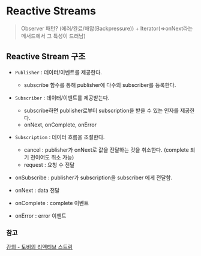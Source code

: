 # Reactive Streams

> Observer 패턴? (에러/완료/배압(Backpressure)) + Iterator(=>onNext라는 메서드에서 그 특성이 드러남)

## Reactive Stream 구조

- `Publisher` : 데이터/이벤트를 제공한다. 
  - subscribe 함수를 통해 publisher에 다수의 subscriber를 등록한다.
- `Subscriber` : 데이터/이벤트를 제공받는다.
  - subscribe하면 publisher로부터 subscription을 받을 수 있는 인자를 제공한다.
  - onNext, onComplete, onError
- `Subscription` : 데이터 흐름을 조절한다.
  - cancel : publisher가 onNext로 값을 전달하는 것을 취소한다. (complete 되기 전이어도 취소 가능)
  - request : 요청 수 전달

- onSubscribe : publisher가 subscription을 subscriber 에게 전달함.
- onNext : data 전달
- onComplete : complete 이벤트
- onError : error 이벤트

### 참고

[강의 - 토비의 리액티브 스트림](https://www.youtube.com/watch?v=8fenTR3KOJo&list=PLOLeoJ50I1kkqC4FuEztT__3xKSfR2fpw&index=1&t=4826s)